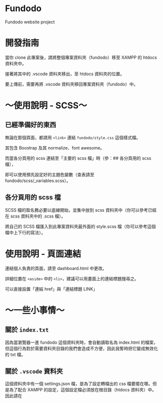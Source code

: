 # Fundodo
Fundodo website project

# 開發指南

當你 clone 此專案後，請將整個專案資料夾（fundodo）移至 XAMPP 的 htdocs 資料夾中。

接著將其中的 .vscode 資料夾移出，至 htdocs 資料夾的位置。

要上傳前，需要再將 .vscode 資料夾移回專案資料夾（fundodo）中。



# ～使用說明 - SCSS～

## 已經準備好的東西

無論在那個頁面，都請用 `<link>` 連結 `fundodo/style.css` 這個樣式檔。

其包含 Boostrap 及其 normalize、font awesome。

而當各分頁用的 scss 連結至「主要的 scss 檔」時（參：## 各分頁用的 scss 檔），

即可以使用預先設定好的主題色變數（查表請至 fundodo/scss/_variables.scss）。


## 各分頁用的 scss 檔

SCSS 檔的取名務必要以底線開始，並集中放到 scss 資料夾中（你可以參考已經在 scss 資料夾中的 .scss 檔）。

將自己的 SCSS 檔匯入到此專案資料夾最外面的 style.scss 檔（你可以參考這個檔中上下行的寫法）。


# 使用說明 - 頁面連結

連結個人負責的頁面，請至 dashboard.html 中更改。

詳細位置在 `<aside>` 中的 `<li>`，建議可以用畫面上的連結標題搜尋之。

可以直接設置「連結 href」與「連結標題 LINK」

# ～一些小事情～

## 關於 `index.txt`

因為當瀏覽器一進 fundodo 這個資料夾時，會自動讀取名為 index.html 的檔案，但這個行為對於需要資料夾目錄的我們會造成不方便，因此我暫時把它變成無效化的 txt 檔。

## 關於 `.vscode` 資料夾

這個資料夾中有一個 settings.json 檔，是為了設定轉檔出的 css 檔要擺在哪。但是為了配合 XAMPP 的設定，這個設定檔必須放在根目錄（htdocs 資料夾）中。因此請在